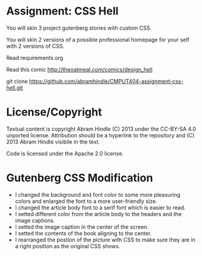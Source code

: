 Assignment: CSS Hell
====================

You will skin 3 project gutenberg stories with custom CSS.

You will skin 2 versions of a possible professional homepage for your
self with 2 versions of CSS.

Read requirements.org

Read this comic http://theoatmeal.com/comics/design_hell

git clone https://github.com/abramhindle/CMPUT404-assignment-css-hell.git

License/Copyright
=================

Textual content is copyright Abram Hindle (C) 2013 under the CC-BY-SA
4.0 unported license. Attribution should be a hyperlink to the
repository and (C) 2013 Abram Hindle visibile in the text.

Code is licensed under the Apache 2.0 license.

Gutenberg CSS Modification
==========================

- I changed the background and font color to some more pleasuring colors and enlarged the font to a more user-friendly size.
- I changed the article body font to a serif font which is easier to read.
- I setted different color from the article body to the headers and the image captions.
- I setted the image caption in the center of the screen.
- I setted the contents of the book aligning to the center.
- I rearranged the postion of the picture with CSS to make sure they are in a right position as the original CSS shows.
